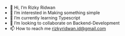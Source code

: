 - 👋 Hi, I’m Rizky Ridwan
- 👀 I’m interested in Making something simple
- 🌱 I’m currently learning Typescript
- 💞️ I’m looking to collaborate on Backend-Development
- 📫 How to reach me rizkyridwan.id@gmail.com

<!---
rizkyridwan-id/rizkyridwan-id is a ✨ special ✨ repository because its `README.md` (this file) appears on your GitHub profile.
You can click the Preview link to take a look at your changes.
--->
